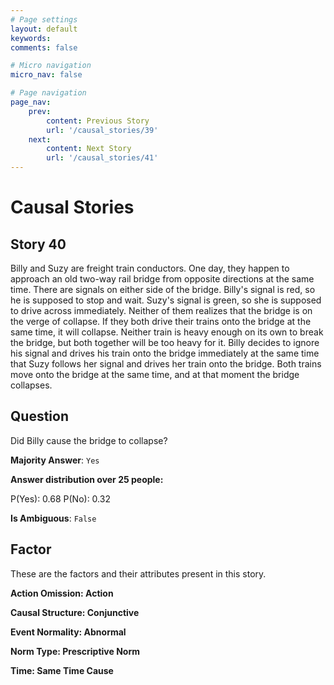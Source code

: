 ```yaml
---
# Page settings
layout: default
keywords:
comments: false

# Micro navigation
micro_nav: false

# Page navigation
page_nav:
    prev:
        content: Previous Story
        url: '/causal_stories/39'
    next:
        content: Next Story
        url: '/causal_stories/41'
---
```

# Causal Stories

## Story 40

<div class='text-hightlight'>
Billy and Suzy are freight train conductors. One day, they happen to approach an old two-way rail bridge from opposite directions at the same time. There are signals on either side of the bridge. Billy's signal is red, so he is supposed to stop and wait. Suzy's signal is green, so she is supposed to drive across immediately. Neither of them realizes that the bridge is on the verge of collapse. If they both drive their trains onto the bridge at the same time, it will collapse. Neither train is heavy enough on its own to break the bridge, but both together will be too heavy for it. Billy decides to ignore his signal and drives his train onto the bridge immediately at the same time that Suzy follows her signal and drives her train onto the bridge. Both trains move onto the bridge at the same time, and at that moment the bridge collapses.
</div>

## Question

<p>
<div class='text-hightlight'>Did Billy cause the bridge to collapse?</div>
</p>

**Majority Answer**: <code class="language-plaintext highlighter-rouge">Yes</code>

**Answer distribution over 25 people:**

<div class="container">
<div class="row">
<div class="col-md-7">
    <div class="slider-container">
        <div class="slider">
            <div class="slider-value" id="sliderValue"></div>
        </div>
        <div class="slider-labels">
            <span id="yesLabel">P(Yes): 0.68</span>
            <span id="noLabel">P(No): 0.32</span>
        </div>
    </div>
</div>
</div>
</div>

**Is Ambiguous**:  <code class="language-plaintext highlighter-rouge">False</code> <!-- False -->

## Factor

These are the factors and their attributes present in this story.


<div class="callout callout--info">
    <p><strong>Action Omission: Action</strong></p>
</div>

<div class="callout callout--info">
    <p><strong>Causal Structure: Conjunctive</strong></p>
</div>

<div class="callout callout--info">
    <p><strong>Event Normality: Abnormal</strong></p>
</div>

<div class="callout callout--info">
    <p><strong>Norm Type: Prescriptive Norm</strong></p>
</div>

<div class="callout callout--info">
    <p><strong>Time: Same Time Cause</strong></p>
</div>
